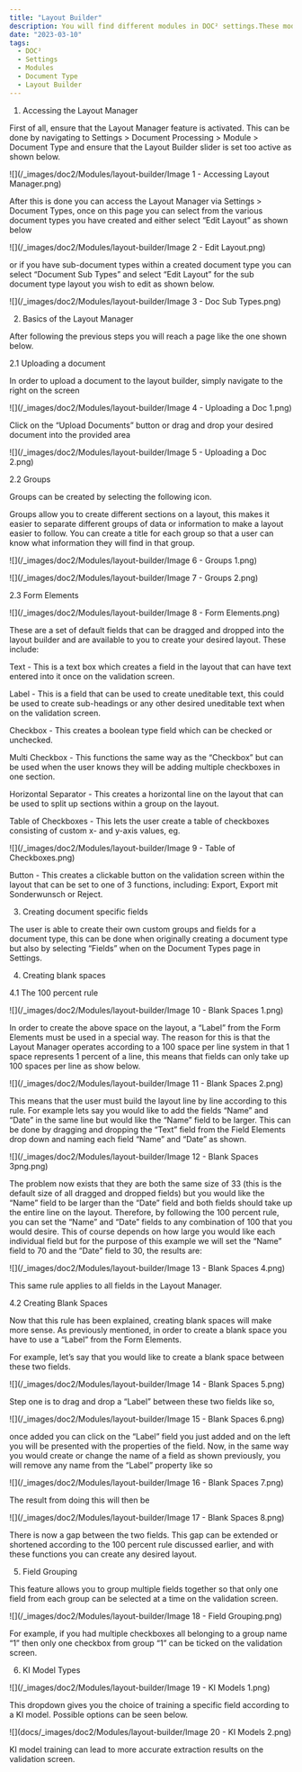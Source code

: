 ```yaml
---
title: "Layout Builder"
description: You will find different modules in DOC² settings.These modules are important if you like to deal with PO Matching and use the table extraction functionality. 
date: "2023-03-10"
tags:
  - DOC²
  - Settings
  - Modules
  - Document Type
  - Layout Builder
---
```



1. Accessing the Layout Manager

First of all, ensure that the Layout Manager feature is activated. This can be done by navigating to Settings > Document Processing > Module > Document Type and ensure that the Layout Builder slider is set too active as shown below.

![](/_images/doc2/Modules/layout-builder/Image 1 - Accessing Layout Manager.png)

After this is done you can access the Layout Manager via Settings > Document Types, once on this page you can select from the various document types you have created and either select “Edit Layout” as shown below

![](/_images/doc2/Modules/layout-builder/Image 2 - Edit Layout.png)

or if you have sub-document types within a created document type you can select “Document Sub Types” and select “Edit Layout” for the sub document type layout you wish to edit as shown below.

![](/_images/doc2/Modules/layout-builder/Image 3 - Doc Sub Types.png)

2. Basics of the Layout Manager 

After following the previous steps you will reach a page like the one shown below.

2.1 Uploading a document

In order to upload a document to the layout builder, simply navigate to the right on the screen 

![](/_images/doc2/Modules/layout-builder/Image 4 - Uploading a Doc 1.png)

Click on the “Upload Documents” button or drag and drop your desired document into the provided area

![](/_images/doc2/Modules/layout-builder/Image 5 - Uploading a Doc 2.png)

2.2 Groups

Groups can be created by selecting the following icon.

Groups allow you to create different sections on a layout, this makes it easier to separate different groups of data or information to make a layout easier to follow. You can create a title for each group so that a user can know what information they will find in that group.

![](/_images/doc2/Modules/layout-builder/Image 6 - Groups 1.png)

![](/_images/doc2/Modules/layout-builder/Image 7 -  Groups 2.png)

2.3 Form Elements

![](/_images/doc2/Modules/layout-builder/Image 8 - Form Elements.png)

These are a set of default fields that can be dragged and dropped into the layout builder and are available to you to create your desired layout. These include:

Text - This is a text box which creates a field in the layout that can have text entered into it once on the validation screen.

Label - This is a field that can be used to create uneditable text, this could be used to create sub-headings or any other desired uneditable text when on the validation screen.

Checkbox - This creates a boolean type field which can be checked or unchecked.

Multi Checkbox - This functions the same way as the “Checkbox” but can be used when the user knows they will be adding multiple checkboxes in one section.

Horizontal Separator - This creates a horizontal line on the layout that can be used to split up sections within a group on the layout.

Table of Checkboxes - This lets the user create a table of checkboxes consisting of custom  x- and y-axis values, eg. 

![](/_images/doc2/Modules/layout-builder/Image 9 - Table of Checkboxes.png)

Button - This creates a clickable button on the validation screen within the layout that can be set to one of 3 functions, including: Export, Export mit Sonderwunsch or Reject.

3. Creating document specific fields

The user is able to create their own custom groups and fields for a document type, this can be done when originally creating a document type but also by selecting “Fields” when on the Document Types page in Settings.

4. Creating blank spaces

4.1 The 100 percent rule

![](/_images/doc2/Modules/layout-builder/Image 10 - Blank Spaces 1.png)

In order to create the above space on the layout, a “Label” from the Form Elements must be used in a special way. The reason for this is that the Layout Manager operates according to a 100 space per line system in that 1 space represents 1 percent of a line, this means that fields can only take up 100 spaces per line as show below.

![](/_images/doc2/Modules/layout-builder/Image 11 - Blank Spaces 2.png)

This means that the user must build the layout line by line according to this rule. For example lets say you would like to add the fields “Name” and “Date” in the same line but would like the “Name” field to be larger. This can be done by dragging and dropping the “Text” field from the Field Elements drop down and naming each field “Name” and “Date” as shown.

![](/_images/doc2/Modules/layout-builder/Image 12 - Blank Spaces 3png.png)

The problem now exists that they are both the same size of 33 (this is the default size of all dragged and dropped fields) but you would like the “Name” field to be larger than the “Date” field and both fields should take up the entire line on the layout. Therefore, by following the 100 percent rule, you can set the “Name” and “Date” fields to any combination of 100 that you would desire. This of course depends on how large you would like each individual field but for the purpose of this example we will set the “Name” field to 70 and the “Date” field to 30, the results are:

![](/_images/doc2/Modules/layout-builder/Image 13 - Blank Spaces 4.png)

This same rule applies to all fields in the Layout Manager.

4.2 Creating Blank Spaces

Now that this rule has been explained, creating blank spaces will make more sense. As previously mentioned, in order to create a blank space you have to use a “Label” from the Form Elements.

For example, let’s say that you would like to create a blank space between these two fields.

![](/_images/doc2/Modules/layout-builder/Image 14 - Blank Spaces 5.png)

Step one is to drag and drop a “Label” between these two fields like so,

![](/_images/doc2/Modules/layout-builder/Image 15 - Blank Spaces 6.png)

once added you can click on the “Label” field you just added and on the left you will be presented with the properties of the field. Now, in the same way you would create or change the name of a field as shown previously, you will remove any name from the “Label” property like so

![](/_images/doc2/Modules/layout-builder/Image 16 - Blank Spaces 7.png)

The result from doing this will then be

![](/_images/doc2/Modules/layout-builder/Image 17 - Blank Spaces 8.png)

There is now a gap between the two fields. This gap can be extended or shortened according to the 100 percent rule discussed earlier, and with these functions you can create any desired layout.

5. Field Grouping

This feature allows you to group multiple fields together so that only one field from each group can be selected at a time on the validation screen.

![](/_images/doc2/Modules/layout-builder/Image 18 - Field Grouping.png)

For example, if you had multiple checkboxes all belonging to a group name “1” then only one checkbox from group “1” can be ticked on the validation screen.

6. KI Model Types

![](/_images/doc2/Modules/layout-builder/Image 19 - KI Models 1.png)

This dropdown gives you the choice of training a specific field according to a KI model. Possible options can be seen below.

![](docs/_images/doc2/Modules/layout-builder/Image 20 - KI Models 2.png)

KI model training can lead to more accurate extraction results on the validation screen.





